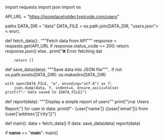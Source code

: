 import requests
import json
import os

API_URL = "https://jsonplaceholder.typicode.com/users"

 paths
DATA_DIR = "data"
DATA_FILE = os.path.join(DATA_DIR, "users.json">< eror).

def fetch_data():.
    """Fetch data from API"""
    response = requests.get(API_URL
    if response.status_code == 200:
        return response.json()
    else..
        print("❌ Error fetching dat
        
        return []

def save_data(data):
    """Save data into JSON file"""..
    if not os.path.exists(DATA_DIR):
        os.makedirs(DATA_DIR)

    with open(DATA_FILE, "w", encoding="utf-8") as f:
        json.dump(data, f, indent=4, ensure_ascii=False)
    print(f"✅ Data saved to {DATA_FILE}")

def report(data):
    """Display a simple report of users""
    print("\n📊 Users Report:")
    for user in data:
        print(f"- {user['name']} ({user['email']}) from {user['address']['city']}")

def main():
    data = fetch_data()
    if data:
        save_data(data)
        report(data)

if __name__ == "__main__":
    main()
